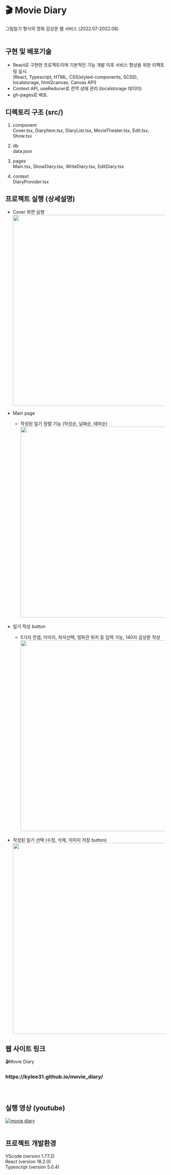 # 🎬 Movie Diary

그림일기 형식의 영화 감상문 웹 서비스 (2022.07-2022.08)
<br><br>

## 구현 및 배포기술

- React로 구현한 프로젝트이며 기본적인 기능 개발 이후 서비스 향상을 위한 리팩토링 실시.
  <br>(React, Typescript, HTML, CSS(styled-components, SCSS), localstorage, html2canvas, Canvas API)
- Context API, useReducer로 전역 상태 관리 (localstorage 데이터)
- gh-pages로 배포.

## 디렉토리 구조 (src/)

1. component
   <br> Cover.tsx, DiaryItem.tsx, DiaryList.tsx, MovieTheater.tsx, Edit.tsx, Show.tsx

2. db
   <br> data.json

3. pages
   <br> Main.tsx, ShowDiary.tsx, WriteDiary.tsx, EditDiary.tsx

4. context
   <br> DiaryProvider.tsx

## 프로젝트 실행 (상세설명)

- Cover 화면 실행<br>
  <image src="https://user-images.githubusercontent.com/106156087/232793800-6042f556-23fd-44a0-a404-a92ca87c5277.png" width="600">

- Main page <br>

  - 작성된 일기 정렬 기능 (작성순, 날짜순, 테마순) <br>
    <image src="https://github.com/kylee31/movie_diary/assets/106156087/a2309a73-a7da-4c31-a363-888a9282d27f.png" width="600">

- 일기 작성 button <br>

  - 5가지 컨셉, 이미지, 좌석선택, 영화관 위치 등 입력 가능, 140자 감상문 작성
    <image src="https://user-images.githubusercontent.com/106156087/232794169-497b62ed-a6a4-40a7-b185-42f179828786.png" width="600">

- 작성된 일기 선택 (수정, 삭제, 이미지 저장 button) <br>
  <image src="https://user-images.githubusercontent.com/106156087/232796226-c239d892-5dc9-48f8-b991-0edbc0b2f571.png" width="600">

## 웹 사이트 링크

🎬Movie Diary

<h3>https://kylee31.github.io/movie_diary/<h3>
<br>

## 실행 영상 (youtube)

[![movie diary](https://img.youtube.com/vi/W7ZTORYobaQ/0.jpg)](https://youtu.be/W7ZTORYobaQ)
<br><br>

## 프로젝트 개발환경

VScode (version 1.77.2)<br>
React (version 18.2.0)<br>
Typescript (version 5.0.4)<br>
